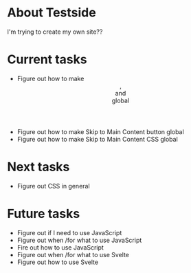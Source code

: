 # About Testside
I'm trying to create my own site??

# Current tasks
* Figure out how to make <header>, <nav> and <footer> global
* Figure out how to make Skip to Main Content button global
* Figure out how to make Skip to Main Content CSS global

# Next tasks
* Figure out CSS in general

# Future tasks
* Figure out if I need to use JavaScript
* Figure out when /for what to use JavaScript
* Fire out how to use JavaScript
* Figure out when /for what to use Svelte
* Figure out how to use Svelte
